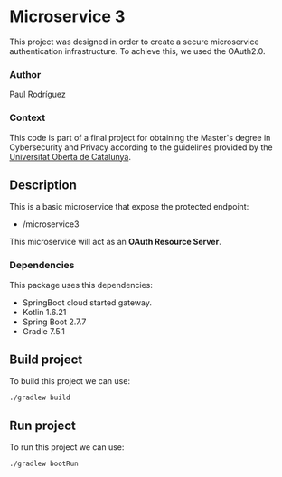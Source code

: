 # Microservice 3
This project was designed in order to create a secure microservice authentication infrastructure. To achieve this, we used the OAuth2.0.

### Author 
Paul Rodríguez

### Context
This code is part of a final project for obtaining the Master's degree in Cybersecurity and Privacy according to the guidelines provided by the [Universitat Oberta de Catalunya](https://www.uoc.edu/). 

## Description
This is a basic microservice that expose the protected endpoint:

- /microservice3

This microservice will act as an <b>OAuth Resource Server</b>.

### Dependencies

This package uses this dependencies:
- SpringBoot cloud started gateway.
- Kotlin 1.6.21
- Spring Boot 2.7.7
- Gradle 7.5.1

## Build project 
To build this project we can use:

<code>./gradlew build</code>

## Run project 
To run this project we can use:

<code>./gradlew bootRun</code>
